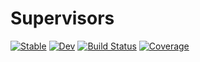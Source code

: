 # Supervisors

[![Stable](https://img.shields.io/badge/docs-stable-blue.svg)](https://JuliaActors.github.io/Supervisors.jl/stable)
[![Dev](https://img.shields.io/badge/docs-dev-blue.svg)](https://JuliaActors.github.io/Supervisors.jl/dev)
[![Build Status](https://github.com/JuliaActors/Supervisors.jl/workflows/CI/badge.svg)](https://github.com/JuliaActors/Supervisors.jl/actions)
[![Coverage](https://codecov.io/gh/JuliaActors/Supervisors.jl/branch/master/graph/badge.svg)](https://codecov.io/gh/JuliaActors/Supervisors.jl)
